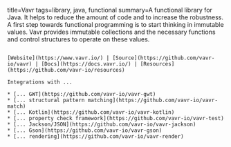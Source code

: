title=Vavr
tags=library, java, functional
summary=A functional library for Java. It helps to reduce the amount of code and to increase the robustness. A first step towards functional programming is to start thinking in immutable values. Vavr provides immutable collections and the necessary functions and control structures to operate on these values.
~~~~~~

[Website](https://www.vavr.io/) | [Source](https://github.com/vavr-io/vavr) | [Docs](https://docs.vavr.io/) | [Resources](https://github.com/vavr-io/resources)

Integrations with ...

* [... GWT](https://github.com/vavr-io/vavr-gwt)
* [... structural pattern matching](https://github.com/vavr-io/vavr-match)
* [... Kotlin](https://github.com/vavr-io/vavr-kotlin)
* [... property check framework](https://github.com/vavr-io/vavr-test)
* [... Jackson/JSON](https://github.com/vavr-io/vavr-jackson)
* [... Gson](https://github.com/vavr-io/vavr-gson)
* [... rendering](https://github.com/vavr-io/vavr-render)


